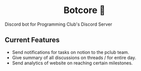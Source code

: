 <center><h1>Botcore 🤖</h1></center>

Discord bot for Programming Club's Discord Server

## Current Features

- Send notifications for tasks on notion to the pclub team.
- Give summary of all discussions on threads / for entire day.
- Send analytics of website on reaching certain milestones.
